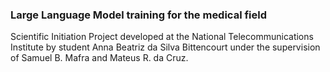 ### Large Language Model training for the medical field
Scientific Initiation Project developed at the National Telecommunications Institute by student Anna Beatriz da Silva Bittencourt under the supervision of Samuel B. Mafra and Mateus R. da Cruz.
